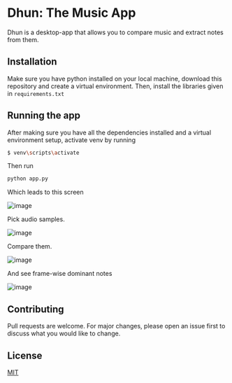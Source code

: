 # Dhun: The Music App

Dhun is a desktop-app that allows you to compare music and extract notes from them.

## Installation

Make sure you have python installed on your local machine, download this repository and create a virtual environment.
Then, install the libraries given in `requirements.txt`

## Running the app
After making sure you have all the dependencies installed and a virtual environment setup, activate venv by running 
```bash
$ venv\scripts\activate
```
Then run 
 ```bash
python app.py
```
Which leads to this screen

![image](https://github.com/AmiyaVatsa/DhunMusicAnalyzer/assets/97239839/c56037f0-2238-4665-a5fa-40ca2e8f62f3)

Pick audio samples.

![image](https://github.com/AmiyaVatsa/DhunMusicAnalyzer/assets/97239839/e9fa9296-6015-4724-94fc-a925552756c7)

Compare them.

![image](https://github.com/AmiyaVatsa/DhunMusicAnalyzer/assets/97239839/979f75cb-6242-4c12-a205-25166f9a1a0d)

And see frame-wise dominant notes

![image](https://github.com/AmiyaVatsa/DhunMusicAnalyzer/assets/97239839/5b2f076b-5657-4d5a-b9a4-8eda118e067b)

## Contributing

Pull requests are welcome. For major changes, please open an issue first
to discuss what you would like to change.

## License

[MIT](https://choosealicense.com/licenses/mit/)
